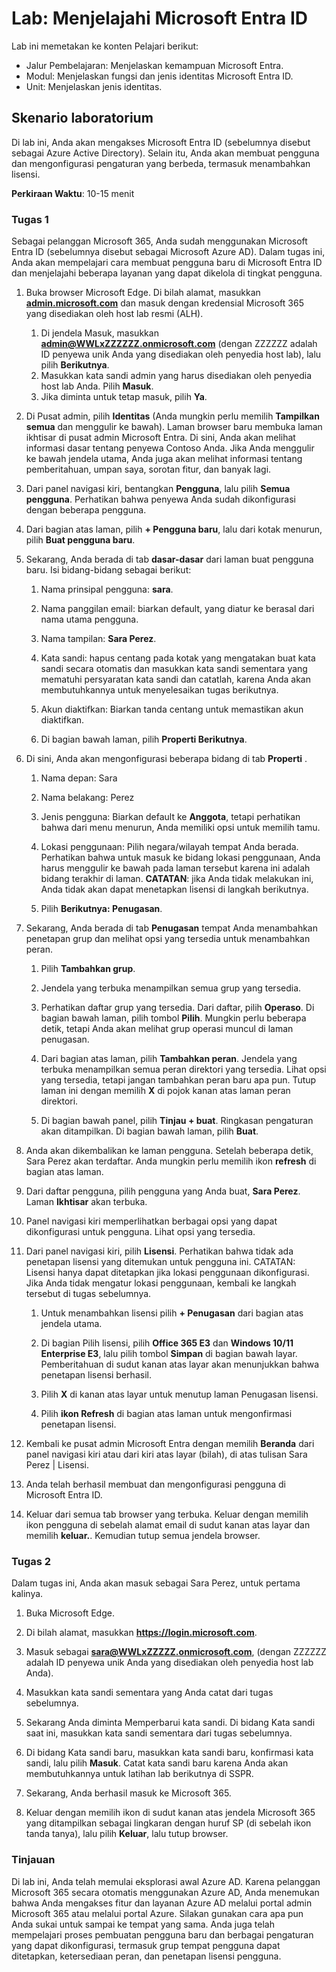 <!---
---
Lab: Judul: 'Menjelajahi Pengaturan Pengguna Microsoft Entra ID' Jalur Pembelajaran/Modul/Unit: 'Jalur Pembelajaran: Menjelaskan kemampuan Microsoft Entra; Modul 1: Menjelaskan fungsi dan jenis identitas Microsoft Entra ID; Unit 3: Menjelaskan jenis identitas Microsoft Entra'
---
--->

# Lab: Menjelajahi Microsoft Entra ID

Lab ini memetakan ke konten Pelajari berikut:

- Jalur Pembelajaran: Menjelaskan kemampuan Microsoft Entra.
- Modul: Menjelaskan fungsi dan jenis identitas Microsoft Entra ID.
- Unit: Menjelaskan jenis identitas.

## Skenario laboratorium

Di lab ini, Anda akan mengakses Microsoft Entra ID (sebelumnya disebut sebagai Azure Active Directory).  Selain itu, Anda akan membuat pengguna dan mengonfigurasi pengaturan yang berbeda, termasuk menambahkan lisensi.  

**Perkiraan Waktu**: 10-15 menit

### Tugas 1

Sebagai pelanggan Microsoft 365, Anda sudah menggunakan Microsoft Entra ID (sebelumnya disebut sebagai Microsoft Azure AD).  Dalam tugas ini, Anda akan mempelajari cara membuat pengguna baru di Microsoft Entra ID dan menjelajahi beberapa layanan yang dapat dikelola di tingkat pengguna.

1. Buka browser Microsoft Edge. Di bilah alamat, masukkan **[admin.microsoft.com](https://admin.microsoft.com)** dan masuk dengan kredensial Microsoft 365 yang disediakan oleh host lab resmi (ALH).
    1. Di jendela Masuk, masukkan **admin@WWLxZZZZZZ.onmicrosoft.com** (dengan ZZZZZZ adalah ID penyewa unik Anda yang disediakan oleh penyedia host lab), lalu pilih **Berikutnya**.
    1. Masukkan kata sandi admin yang harus disediakan oleh penyedia host lab Anda. Pilih **Masuk**.
    1. Jika diminta untuk tetap masuk, pilih **Ya**.

1. Di Pusat admin, pilih **Identitas** (Anda mungkin perlu memilih **Tampilkan semua** dan menggulir ke bawah).  Laman browser baru membuka laman ikhtisar di pusat admin Microsoft Entra. Di sini, Anda akan melihat informasi dasar tentang penyewa Contoso Anda. Jika Anda menggulir ke bawah jendela utama, Anda juga akan melihat informasi tentang pemberitahuan, umpan saya, sorotan fitur, dan banyak lagi.

1. Dari panel navigasi kiri, bentangkan **Pengguna**, lalu pilih **Semua pengguna**. Perhatikan bahwa penyewa Anda sudah dikonfigurasi dengan beberapa pengguna.

1. Dari bagian atas laman, pilih **+ Pengguna baru**, lalu dari kotak menurun, pilih **Buat pengguna baru**.

1. Sekarang, Anda berada di tab **dasar-dasar** dari laman buat pengguna baru. Isi bidang-bidang sebagai berikut:
    1. Nama prinsipal pengguna: **sara**.

    1. Nama panggilan email: biarkan default, yang diatur ke berasal dari nama utama pengguna.

    1. Nama tampilan: **Sara Perez**.

    1. Kata sandi: hapus centang pada kotak yang mengatakan buat kata sandi secara otomatis dan masukkan kata sandi sementara yang mematuhi persyaratan kata sandi dan catatlah, karena Anda akan membutuhkannya untuk menyelesaikan tugas berikutnya.

    1. Akun diaktifkan: Biarkan tanda centang untuk memastikan akun diaktifkan.

    1. Di bagian bawah laman, pilih **Properti Berikutnya**.

1. Di sini, Anda akan mengonfigurasi beberapa bidang di tab **Properti** .

    1. Nama depan: Sara

    1. Nama belakang: Perez

    1. Jenis pengguna: Biarkan default ke **Anggota**, tetapi perhatikan bahwa dari menu menurun, Anda memiliki opsi untuk memilih tamu.

    1. Lokasi penggunaan: Pilih negara/wilayah tempat Anda berada.  Perhatikan bahwa untuk masuk ke bidang lokasi penggunaan, Anda harus menggulir ke bawah pada laman tersebut karena ini adalah bidang terakhir di laman.  **CATATAN**: jika Anda tidak melakukan ini, Anda tidak akan dapat menetapkan lisensi di langkah berikutnya.

    1. Pilih **Berikutnya: Penugasan**.

1. Sekarang, Anda berada di tab **Penugasan** tempat Anda menambahkan penetapan grup dan melihat opsi yang tersedia untuk menambahkan peran.

    1. Pilih **Tambahkan grup**.

    1. Jendela yang terbuka menampilkan semua grup yang tersedia.  

    1. Perhatikan daftar grup yang tersedia.  Dari daftar, pilih **Operaso**.  Di bagian bawah laman, pilih tombol **Pilih**.  Mungkin perlu beberapa detik, tetapi Anda akan melihat grup operasi muncul di laman penugasan.

    1. Dari bagian atas laman, pilih **Tambahkan peran**.  Jendela yang terbuka menampilkan semua peran direktori yang tersedia.  Lihat opsi yang tersedia, tetapi jangan tambahkan peran baru apa pun.  Tutup laman ini dengan memilih **X** di pojok kanan atas laman peran direktori.
    1. Di bagian bawah panel, pilih **Tinjau + buat**. Ringkasan pengaturan akan ditampilkan.  Di bagian bawah laman, pilih **Buat**.

1. Anda akan dikembalikan ke laman pengguna.  Setelah beberapa detik, Sara Perez akan terdaftar.  Anda mungkin perlu memilih ikon **refresh** di bagian atas laman.

1. Dari daftar pengguna, pilih pengguna yang Anda buat, **Sara Perez**.  Laman **Ikhtisar** akan terbuka.

1. Panel navigasi kiri memperlihatkan berbagai opsi yang dapat dikonfigurasi untuk pengguna. Lihat opsi yang tersedia.

1. Dari panel navigasi kiri, pilih **Lisensi**.  Perhatikan bahwa tidak ada penetapan lisensi yang ditemukan untuk pengguna ini.  CATATAN: Lisensi hanya dapat ditetapkan jika lokasi penggunaan dikonfigurasi. Jika Anda tidak mengatur lokasi penggunaan, kembali ke langkah tersebut di tugas sebelumnya.

    1. Untuk menambahkan lisensi pilih **+ Penugasan** dari bagian atas jendela utama.

    1. Di bagian Pilih lisensi, pilih **Office 365 E3** dan **Windows 10/11 Enterprise E3**, lalu pilih tombol **Simpan** di bagian bawah layar. Pemberitahuan di sudut kanan atas layar akan menunjukkan bahwa penetapan lisensi berhasil.

    1. Pilih **X** di kanan atas layar untuk menutup laman Penugasan lisensi.

    1. Pilih **ikon Refresh** di bagian atas laman untuk mengonfirmasi penetapan lisensi.

1. Kembali ke pusat admin Microsoft Entra dengan memilih **Beranda** dari panel navigasi kiri atau dari kiri atas layar (bilah), di atas tulisan Sara Perez | Lisensi.

1. Anda telah berhasil membuat dan mengonfigurasi pengguna di Microsoft Entra ID.

1. Keluar dari semua tab browser yang terbuka. Keluar dengan memilih ikon pengguna di sebelah alamat email di sudut kanan atas layar dan memilih **keluar.**. Kemudian tutup semua jendela browser.

### Tugas 2

Dalam tugas ini, Anda akan masuk sebagai Sara Perez, untuk pertama kalinya.

1. Buka Microsoft Edge.

2. Di bilah alamat, masukkan **https://login.microsoft.com**.

3. Masuk sebagai **sara@WWLxZZZZZ.onmicrosoft.com**, (dengan ZZZZZZ adalah ID penyewa unik Anda yang disediakan oleh penyedia host lab Anda).
4. Masukkan kata sandi sementara yang Anda catat dari tugas sebelumnya.

5. Sekarang Anda diminta Memperbarui kata sandi. Di bidang Kata sandi saat ini, masukkan kata sandi sementara dari tugas sebelumnya.

6. Di bidang Kata sandi baru, masukkan kata sandi baru, konfirmasi kata sandi, lalu pilih **Masuk**.  Catat kata sandi baru karena Anda akan membutuhkannya untuk latihan lab berikutnya di SSPR.

7. Sekarang, Anda berhasil masuk ke Microsoft 365.

8. Keluar dengan memilih ikon di sudut kanan atas jendela Microsoft 365 yang ditampilkan sebagai lingkaran dengan huruf SP (di sebelah ikon tanda tanya), lalu pilih **Keluar**, lalu tutup browser.

### Tinjauan

Di lab ini, Anda telah memulai eksplorasi awal Azure AD. Karena pelanggan Microsoft 365 secara otomatis menggunakan Azure AD, Anda menemukan bahwa Anda mengakses fitur dan layanan Azure AD melalui portal admin Microsoft 365 atau melalui portal Azure.  Silakan gunakan cara apa pun Anda sukai untuk sampai ke tempat yang sama.  Anda juga telah mempelajari proses pembuatan pengguna baru dan berbagai pengaturan yang dapat dikonfigurasi, termasuk grup tempat pengguna dapat ditetapkan, ketersediaan peran, dan penetapan lisensi pengguna.
